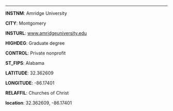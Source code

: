 
---
**INSTNM**: Amridge University

**CITY**: Montgomery

**INSTURL**: www.amridgeuniversity.edu

**HIGHDEG**: Graduate degree

**CONTROL**: Private nonprofit

**ST_FIPS**: Alabama

**LATITUDE**: 32.362609

**LONGITUDE**: -86.17401

**RELAFFIL**: Churches of Christ

**location**: 32.362609, -86.17401
